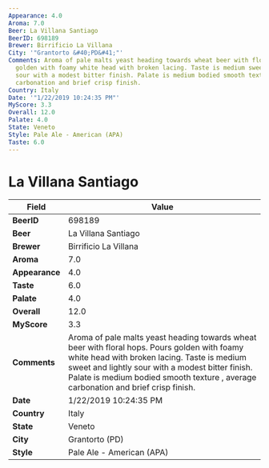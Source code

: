 ```yaml
---
Appearance: 4.0
Aroma: 7.0
Beer: La Villana Santiago
BeerID: 698189
Brewer: Birrificio La Villana
City: '"Grantorto &#40;PD&#41;"'
Comments: Aroma of pale malts yeast heading towards wheat beer with floral hops. Pours
  golden with foamy white head with broken lacing. Taste is medium sweet and lightly
  sour with a modest bitter finish. Palate is medium bodied smooth texture , average
  carbonation and brief crisp finish.
Country: Italy
Date: '"1/22/2019 10:24:35 PM"'
MyScore: 3.3
Overall: 12.0
Palate: 4.0
State: Veneto
Style: Pale Ale - American (APA)
Taste: 6.0
---
```


# La Villana Santiago

| Field         | Value |
|---------------|-------|
| **BeerID** | 698189 |
| **Beer** | La Villana Santiago |
| **Brewer** | Birrificio La Villana |
| **Aroma** | 7.0 |
| **Appearance** | 4.0 |
| **Taste** | 6.0 |
| **Palate** | 4.0 |
| **Overall** | 12.0 |
| **MyScore** | 3.3 |
| **Comments** | Aroma of pale malts yeast heading towards wheat beer with floral hops. Pours golden with foamy white head with broken lacing. Taste is medium sweet and lightly sour with a modest bitter finish. Palate is medium bodied smooth texture , average carbonation and brief crisp finish. |
| **Date** | 1/22/2019 10:24:35 PM |
| **Country** | Italy |
| **State** | Veneto |
| **City** | Grantorto &#40;PD&#41; |
| **Style** | Pale Ale - American (APA) |
